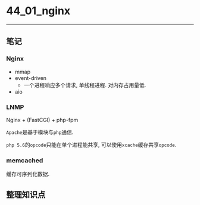 # 44_01_nginx

---

## 笔记

### Nginx

* mmap
* event-driven
	* 一个进程响应多个请求, 单线程进程. 对内存占用量低.
* aio

### LNMP

Nginx + (FastCGI) + php-fpm

`Apache`是基于模块与`php`通信.

`php 5.6`的`opcode`只能在单个进程能共享, 可以使用`xcache`缓存共享`opcode`.

### memcached

缓存可序列化数据.

## 整理知识点